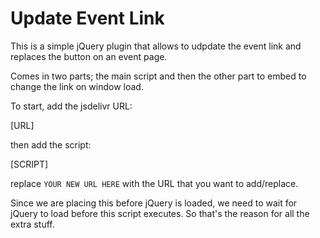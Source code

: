 # Update Event Link

This is a simple jQuery plugin that allows to udpdate the event link and replaces the button on an event page.

Comes in two parts; the main script and then the other part to embed to change the link on window load.

To start, add the jsdelivr URL:

[URL]

then add the script:

[SCRIPT]

replace `YOUR NEW URL HERE` with the URL that you want to add/replace.

Since we are placing this before jQuery is loaded, we need to wait for jQuery to load before this script executes. So that's the reason for all the extra stuff.

